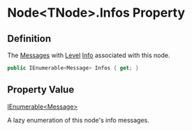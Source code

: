 # Node&lt;TNode&gt;.Infos Property
## Definition

The [Messages](MrKWatkins.Ast.Message.md) with [Level](MrKWatkins.Ast.Message.Level.md) [Info](MrKWatkins.Ast.MessageLevel.md#fields) associated with this node.

```c#
public IEnumerable<Message> Infos { get; }
```

## Property Value

[IEnumerable&lt;Message&gt;](https://learn.microsoft.com/en-gb/dotnet/api/System.Collections.Generic.IEnumerable-1)

A lazy enumeration of this node&#39;s info messages.
